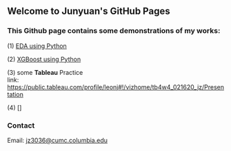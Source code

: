 ## Welcome to Junyuan's GitHub Pages

### This Github page contains some demonstrations of my works:

(1) [EDA using Python](https://github.com/LeonJun89/Jswebsite/blob/master/Titanic-EDA.ipynb)

(2) [XGBoost using Python](https://github.com/LeonJun89/Jswebsite/blob/master/Titanic-XGB.ipynb)

(3) some __Tableau__ Practice \
link: https://public.tableau.com/profile/leonj#!/vizhome/tb4w4_021620_jz/Presentation

(4) []


### Contact
Email: jz3036@cumc.columbia.edu

